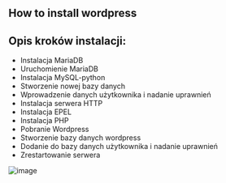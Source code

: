 ## How to install wordpress

## Opis kroków instalacji:
* Instalacja MariaDB
* Uruchomienie MariaDB
* Instalacja MySQL-python
* Stworzenie nowej bazy danych
* Wprowadzenie danych użytkownika i nadanie uprawnień
* Instalacja serwera HTTP
* Instalacja EPEL
* Instalacja PHP
* Pobranie Wordpress
* Stworzenie bazy danych wordpress
* Dodanie do bazy danych użytkownika i nadanie uprawnień
* Zrestartowanie serwera

![image](https://user-images.githubusercontent.com/56258622/149013385-ae080bf7-f6dc-4eb1-a3cd-f4684029cda7.png)
